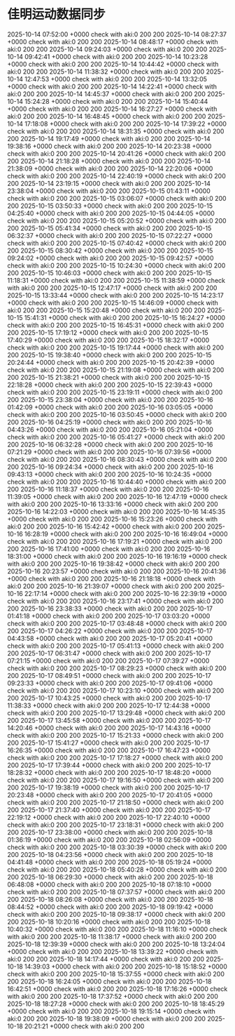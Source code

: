 # 佳明运动数据同步
2025-10-14 07:52:00 +0000 check with aki:0 200 200
2025-10-14 08:27:37 +0000 check with aki:0 200 200
2025-10-14 08:48:17 +0000 check with aki:0 200 200
2025-10-14 09:24:03 +0000 check with aki:0 200 200
2025-10-14 09:42:41 +0000 check with aki:0 200 200
2025-10-14 10:23:28 +0000 check with aki:0 200 200
2025-10-14 10:44:42 +0000 check with aki:0 200 200
2025-10-14 11:38:32 +0000 check with aki:0 200 200
2025-10-14 12:47:53 +0000 check with aki:0 200 200
2025-10-14 13:32:05 +0000 check with aki:0 200 200
2025-10-14 14:22:41 +0000 check with aki:0 200 200
2025-10-14 14:45:37 +0000 check with aki:0 200 200
2025-10-14 15:24:28 +0000 check with aki:0 200 200
2025-10-14 15:40:44 +0000 check with aki:0 200 200
2025-10-14 16:27:27 +0000 check with aki:0 200 200
2025-10-14 16:48:45 +0000 check with aki:0 200 200
2025-10-14 17:18:08 +0000 check with aki:0 200 200
2025-10-14 17:39:22 +0000 check with aki:0 200 200
2025-10-14 18:31:35 +0000 check with aki:0 200 200
2025-10-14 19:17:49 +0000 check with aki:0 200 200
2025-10-14 19:38:16 +0000 check with aki:0 200 200
2025-10-14 20:23:38 +0000 check with aki:0 200 200
2025-10-14 20:41:26 +0000 check with aki:0 200 200
2025-10-14 21:18:28 +0000 check with aki:0 200 200
2025-10-14 21:38:09 +0000 check with aki:0 200 200
2025-10-14 22:20:06 +0000 check with aki:0 200 200
2025-10-14 22:40:19 +0000 check with aki:0 200 200
2025-10-14 23:19:15 +0000 check with aki:0 200 200
2025-10-14 23:38:04 +0000 check with aki:0 200 200
2025-10-15 01:43:11 +0000 check with aki:0 200 200
2025-10-15 03:06:07 +0000 check with aki:0 200 200
2025-10-15 03:50:33 +0000 check with aki:0 200 200
2025-10-15 04:25:40 +0000 check with aki:0 200 200
2025-10-15 04:44:05 +0000 check with aki:0 200 200
2025-10-15 05:20:52 +0000 check with aki:0 200 200
2025-10-15 05:41:34 +0000 check with aki:0 200 200
2025-10-15 06:32:37 +0000 check with aki:0 200 200
2025-10-15 07:22:27 +0000 check with aki:0 200 200
2025-10-15 07:40:42 +0000 check with aki:0 200 200
2025-10-15 08:30:42 +0000 check with aki:0 200 200
2025-10-15 09:24:02 +0000 check with aki:0 200 200
2025-10-15 09:42:57 +0000 check with aki:0 200 200
2025-10-15 10:24:30 +0000 check with aki:0 200 200
2025-10-15 10:46:03 +0000 check with aki:0 200 200
2025-10-15 11:18:31 +0000 check with aki:0 200 200
2025-10-15 11:38:59 +0000 check with aki:0 200 200
2025-10-15 12:47:17 +0000 check with aki:0 200 200
2025-10-15 13:33:44 +0000 check with aki:0 200 200
2025-10-15 14:23:17 +0000 check with aki:0 200 200
2025-10-15 14:46:09 +0000 check with aki:0 200 200
2025-10-15 15:20:48 +0000 check with aki:0 200 200
2025-10-15 15:41:31 +0000 check with aki:0 200 200
2025-10-15 16:24:27 +0000 check with aki:0 200 200
2025-10-15 16:45:31 +0000 check with aki:0 200 200
2025-10-15 17:19:12 +0000 check with aki:0 200 200
2025-10-15 17:40:29 +0000 check with aki:0 200 200
2025-10-15 18:32:17 +0000 check with aki:0 200 200
2025-10-15 19:17:44 +0000 check with aki:0 200 200
2025-10-15 19:38:40 +0000 check with aki:0 200 200
2025-10-15 20:24:44 +0000 check with aki:0 200 200
2025-10-15 20:42:39 +0000 check with aki:0 200 200
2025-10-15 21:19:08 +0000 check with aki:0 200 200
2025-10-15 21:38:21 +0000 check with aki:0 200 200
2025-10-15 22:18:28 +0000 check with aki:0 200 200
2025-10-15 22:39:43 +0000 check with aki:0 200 200
2025-10-15 23:19:11 +0000 check with aki:0 200 200
2025-10-15 23:38:04 +0000 check with aki:0 200 200
2025-10-16 01:42:09 +0000 check with aki:0 200 200
2025-10-16 03:05:05 +0000 check with aki:0 200 200
2025-10-16 03:50:45 +0000 check with aki:0 200 200
2025-10-16 04:25:19 +0000 check with aki:0 200 200
2025-10-16 04:43:26 +0000 check with aki:0 200 200
2025-10-16 05:21:04 +0000 check with aki:0 200 200
2025-10-16 05:41:27 +0000 check with aki:0 200 200
2025-10-16 06:32:28 +0000 check with aki:0 200 200
2025-10-16 07:21:29 +0000 check with aki:0 200 200
2025-10-16 07:39:56 +0000 check with aki:0 200 200
2025-10-16 08:30:43 +0000 check with aki:0 200 200
2025-10-16 09:24:34 +0000 check with aki:0 200 200
2025-10-16 09:43:13 +0000 check with aki:0 200 200
2025-10-16 10:24:35 +0000 check with aki:0 200 200
2025-10-16 10:44:40 +0000 check with aki:0 200 200
2025-10-16 11:18:37 +0000 check with aki:0 200 200
2025-10-16 11:39:05 +0000 check with aki:0 200 200
2025-10-16 12:47:19 +0000 check with aki:0 200 200
2025-10-16 13:33:16 +0000 check with aki:0 200 200
2025-10-16 14:22:03 +0000 check with aki:0 200 200
2025-10-16 14:45:35 +0000 check with aki:0 200 200
2025-10-16 15:23:26 +0000 check with aki:0 200 200
2025-10-16 15:42:42 +0000 check with aki:0 200 200
2025-10-16 16:28:19 +0000 check with aki:0 200 200
2025-10-16 16:49:04 +0000 check with aki:0 200 200
2025-10-16 17:19:21 +0000 check with aki:0 200 200
2025-10-16 17:41:00 +0000 check with aki:0 200 200
2025-10-16 18:31:00 +0000 check with aki:0 200 200
2025-10-16 19:16:19 +0000 check with aki:0 200 200
2025-10-16 19:38:42 +0000 check with aki:0 200 200
2025-10-16 20:23:57 +0000 check with aki:0 200 200
2025-10-16 20:41:36 +0000 check with aki:0 200 200
2025-10-16 21:18:18 +0000 check with aki:0 200 200
2025-10-16 21:39:07 +0000 check with aki:0 200 200
2025-10-16 22:17:14 +0000 check with aki:0 200 200
2025-10-16 22:39:19 +0000 check with aki:0 200 200
2025-10-16 23:17:41 +0000 check with aki:0 200 200
2025-10-16 23:38:33 +0000 check with aki:0 200 200
2025-10-17 01:41:18 +0000 check with aki:0 200 200
2025-10-17 03:03:20 +0000 check with aki:0 200 200
2025-10-17 03:48:48 +0000 check with aki:0 200 200
2025-10-17 04:26:22 +0000 check with aki:0 200 200
2025-10-17 04:43:58 +0000 check with aki:0 200 200
2025-10-17 05:20:41 +0000 check with aki:0 200 200
2025-10-17 05:41:13 +0000 check with aki:0 200 200
2025-10-17 06:31:47 +0000 check with aki:0 200 200
2025-10-17 07:21:15 +0000 check with aki:0 200 200
2025-10-17 07:39:27 +0000 check with aki:0 200 200
2025-10-17 08:29:23 +0000 check with aki:0 200 200
2025-10-17 08:49:51 +0000 check with aki:0 200 200
2025-10-17 09:23:33 +0000 check with aki:0 200 200
2025-10-17 09:41:06 +0000 check with aki:0 200 200
2025-10-17 10:23:10 +0000 check with aki:0 200 200
2025-10-17 10:43:25 +0000 check with aki:0 200 200
2025-10-17 11:38:33 +0000 check with aki:0 200 200
2025-10-17 12:44:38 +0000 check with aki:0 200 200
2025-10-17 13:29:48 +0000 check with aki:0 200 200
2025-10-17 13:45:58 +0000 check with aki:0 200 200
2025-10-17 14:20:46 +0000 check with aki:0 200 200
2025-10-17 14:43:16 +0000 check with aki:0 200 200
2025-10-17 15:21:33 +0000 check with aki:0 200 200
2025-10-17 15:41:27 +0000 check with aki:0 200 200
2025-10-17 16:26:35 +0000 check with aki:0 200 200
2025-10-17 16:47:23 +0000 check with aki:0 200 200
2025-10-17 17:18:27 +0000 check with aki:0 200 200
2025-10-17 17:39:44 +0000 check with aki:0 200 200
2025-10-17 18:28:32 +0000 check with aki:0 200 200
2025-10-17 18:48:20 +0000 check with aki:0 200 200
2025-10-17 19:16:50 +0000 check with aki:0 200 200
2025-10-17 19:38:19 +0000 check with aki:0 200 200
2025-10-17 20:23:48 +0000 check with aki:0 200 200
2025-10-17 20:41:05 +0000 check with aki:0 200 200
2025-10-17 21:18:50 +0000 check with aki:0 200 200
2025-10-17 21:37:40 +0000 check with aki:0 200 200
2025-10-17 22:19:12 +0000 check with aki:0 200 200
2025-10-17 22:40:10 +0000 check with aki:0 200 200
2025-10-17 23:18:31 +0000 check with aki:0 200 200
2025-10-17 23:38:00 +0000 check with aki:0 200 200
2025-10-18 01:36:19 +0000 check with aki:0 200 200
2025-10-18 02:56:09 +0000 check with aki:0 200 200
2025-10-18 03:30:39 +0000 check with aki:0 200 200
2025-10-18 04:23:56 +0000 check with aki:0 200 200
2025-10-18 04:41:48 +0000 check with aki:0 200 200
2025-10-18 05:19:24 +0000 check with aki:0 200 200
2025-10-18 05:40:28 +0000 check with aki:0 200 200
2025-10-18 06:29:30 +0000 check with aki:0 200 200
2025-10-18 06:48:08 +0000 check with aki:0 200 200
2025-10-18 07:18:10 +0000 check with aki:0 200 200
2025-10-18 07:37:57 +0000 check with aki:0 200 200
2025-10-18 08:26:08 +0000 check with aki:0 200 200
2025-10-18 08:44:52 +0000 check with aki:0 200 200
2025-10-18 09:19:42 +0000 check with aki:0 200 200
2025-10-18 09:38:17 +0000 check with aki:0 200 200
2025-10-18 10:20:16 +0000 check with aki:0 200 200
2025-10-18 10:40:32 +0000 check with aki:0 200 200
2025-10-18 11:16:10 +0000 check with aki:0 200 200
2025-10-18 11:38:17 +0000 check with aki:0 200 200
2025-10-18 12:39:39 +0000 check with aki:0 200 200
2025-10-18 13:24:04 +0000 check with aki:0 200 200
2025-10-18 13:39:22 +0000 check with aki:0 200 200
2025-10-18 14:17:44 +0000 check with aki:0 200 200
2025-10-18 14:39:03 +0000 check with aki:0 200 200
2025-10-18 15:18:52 +0000 check with aki:0 200 200
2025-10-18 15:37:55 +0000 check with aki:0 200 200
2025-10-18 16:24:05 +0000 check with aki:0 200 200
2025-10-18 16:42:51 +0000 check with aki:0 200 200
2025-10-18 17:16:26 +0000 check with aki:0 200 200
2025-10-18 17:37:52 +0000 check with aki:0 200 200
2025-10-18 18:27:28 +0000 check with aki:0 200 200
2025-10-18 18:45:29 +0000 check with aki:0 200 200
2025-10-18 19:15:14 +0000 check with aki:0 200 200
2025-10-18 19:38:09 +0000 check with aki:0 200 200
2025-10-18 20:21:21 +0000 check with aki:0 200 200

